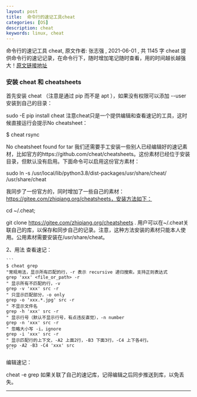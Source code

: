 ```yaml
---
layout: post
title:  命令行的速记工具cheat
categories: [OS]
description: cheat
keywords: linux, cheat
---
```


命令行的速记工具 cheat, 原文作者: 张志强 , 2021-06-01 , 共 1145 字 cheat 提供命令行的速记记录，在命令行下，随时增加笔记随时查看，用的时间越长越强大！[原文链接地址](https://zhiqiang.org/it/cheat-cheatsheets.html)

### 安装 cheat 和 cheatsheets
首先安装 cheat （注意是通过 pip 而不是 apt ），如果没有权限可以添加 --user 安装到自己的目录：

sudo -E pip install cheat 
注意cheat只是一个提供编辑和查看速记的工具，这时候直接运行会提示No cheatsheet：

$ cheat rsync

No cheatsheet found for tar
我们还需要手工安装一些别人已经编辑好的速记素材，比如官方的https://github.com/cheat/cheatsheets。这份素材已经位于安装目录，但默认没有启用。下面命令可以启用这份官方素材：

sudo ln -s /usr/local/lib/python3.8/dist-packages/usr/share/cheat/ /usr/share/cheat

我同步了一份官方的，同时增加了一些自己的素材：https://gitee.com/zhiqiang.org/cheatsheets，安装方法如下：

cd ~/.cheat;

git clone https://gitee.com/zhiqiang.org/cheatsheets .
用户可以在~/.cheat关联自己的库，以保存和同步自己的记录。注意，这种方法安装的素材只能本人使用。公用素材需要安装在/usr/share/cheat。


2、用法
查看速记：

    ```
    $ cheat grep
    "常规用法，显示所有匹配的行，-r 表示 recursive 递归搜索。支持正则表达式
    grep 'xxx' <file_or_path> -r
    " 显示所有不匹配的行，-v
    grep -v 'xxx' src -r
    " 只显示匹配部分，-o only
    grep -o 'xxx.*.jpg' src -r
    " 不显示文件名
    grep -h 'xxx' src -r
    " 显示行号（默认不显示行号，有点违反直觉），-n number
    grep -n 'xxx' src -r
    " 忽略大小写 -i，ignore
    grep -i 'xxx' src -r
    " 显示匹配行的上下文，-A2 上面2行，-B3 下面3行，-C4 上下各4行。
    grep -A2 -B3 -C4 'xxx' src
    ```


编辑速记：

cheat -e grep
如果关联了自己的速记库，记得编辑之后同步推送到库，以免丢失。

---